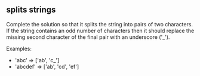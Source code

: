 ## splits strings


Complete the solution so that it splits the string into pairs of two characters.
If the string contains an odd number of characters
then it should replace the missing second character of the final pair with an underscore ('_').

Examples:

* 'abc' =>  ['ab', 'c_']
* 'abcdef' => ['ab', 'cd', 'ef']


  
